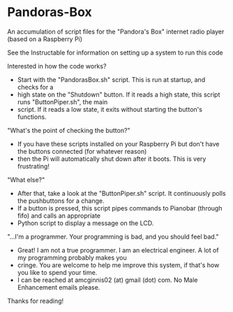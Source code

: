 Pandoras-Box
============

An accumulation of script files for the "Pandora's Box" internet radio player (based on a Raspberry Pi)

See the Instructable for information on setting up a system to run this code

Interested in how the code works? 
 - Start with the "PandorasBox.sh" script. This is run at startup, and checks for a
 - high state on the "Shutdown" button. If it reads a high state, this script runs "ButtonPiper.sh", the main
 - script. If it reads a low state, it exits without starting the button's functions. 

"What's the point of checking the button?"
 - If you have these scripts installed on your Raspberry Pi but don't have the buttons connected (for whatever reason)
 - then the Pi will automatically shut down after it boots. This is very frustrating!

"What else?"
 - After that, take a look at the "ButtonPiper.sh" script. It continuously polls the pushbuttons for a change.
 - If a button is pressed, this script pipes commands to Pianobar (through fifo) and calls an appropriate
 - Python script to display a message on the LCD. 

"...I'm a programmer. Your programming is bad, and you should feel bad."
 - Great! I am not a true programmer. I am an electrical engineer. A lot of my programming probably makes you
 - cringe. You are welcome to help me improve this system, if that's how you like to spend your time.
 - I can be reached at amcginnis02 (at) gmail (dot) com. No Male Enhancement emails please.

Thanks for reading!